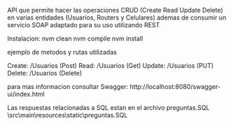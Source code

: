API que permite hacer las operaciones CRUD (Create Read Update Delete)
en varias entidades (Usuarios, Routers y Celulares)
ademas de consumir un servicio SOAP adaptado para su uso utilizando REST

Instalacion:
nvm clean
nvm compile
nvm install

ejemplo de metodos y rutas utilizadas

Create: /Usuarios (Post)
Read: /Usuarios (Get)
Update: /Usuarios (PUT)
Delete: /Usuarios (Delete)

para mas informacion consultar Swagger: 
http://localhost:8080/swagger-ui/index.html

Las respuestas relacionadas a SQL estan en el archivo preguntas.SQL
\src\main\resources\static\preguntas.SQL
